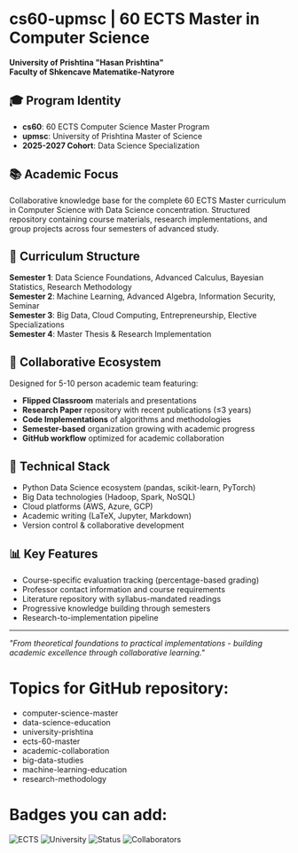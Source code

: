 # cs60-upmsc | 60 ECTS Master in Computer Science

**University of Prishtina "Hasan Prishtina"**  
**Faculty of Shkencave Matematike-Natyrore**

## 🎓 Program Identity
- **cs60**: 60 ECTS Computer Science Master Program
- **upmsc**: University of Prishtina Master of Science
- **2025-2027 Cohort**: Data Science Specialization

## 📚 Academic Focus
Collaborative knowledge base for the complete 60 ECTS Master curriculum in Computer Science with Data Science concentration. Structured repository containing course materials, research implementations, and group projects across four semesters of advanced study.

## 🏫 Curriculum Structure
**Semester 1**: Data Science Foundations, Advanced Calculus, Bayesian Statistics, Research Methodology  
**Semester 2**: Machine Learning, Advanced Algebra, Information Security, Seminar  
**Semester 3**: Big Data, Cloud Computing, Entrepreneurship, Elective Specializations  
**Semester 4**: Master Thesis & Research Implementation

## 👥 Collaborative Ecosystem
Designed for 5-10 person academic team featuring:
- **Flipped Classroom** materials and presentations
- **Research Paper** repository with recent publications (≤3 years)
- **Code Implementations** of algorithms and methodologies
- **Semester-based** organization growing with academic progress
- **GitHub workflow** optimized for academic collaboration

## 🔧 Technical Stack
- Python Data Science ecosystem (pandas, scikit-learn, PyTorch)
- Big Data technologies (Hadoop, Spark, NoSQL)
- Cloud platforms (AWS, Azure, GCP)
- Academic writing (LaTeX, Jupyter, Markdown)
- Version control & collaborative development

## 📊 Key Features
- Course-specific evaluation tracking (percentage-based grading)
- Professor contact information and course requirements
- Literature repository with syllabus-mandated readings
- Progressive knowledge building through semesters
- Research-to-implementation pipeline

---

*"From theoretical foundations to practical implementations - building academic excellence through collaborative learning."*

# Topics for GitHub repository:
- computer-science-master
- data-science-education
- university-prishtina
- ects-60-master
- academic-collaboration
- big-data-studies
- machine-learning-education
- research-methodology

# Badges you can add:
![ECTS](https://img.shields.io/badge/ECTS-60-blue)
![University](https://img.shields.io/badge/University-Prishtina-green)
![Status](https://img.shields.io/badge/Status-Active-brightgreen)
![Collaborators](https://img.shields.io/badge/Collaborators-5--10-orange)

